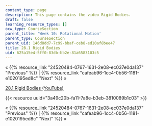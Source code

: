 ```yaml
---
content_type: page
description: This page contains the video Rigid Bodies.
draft: false
learning_resource_types: []
ocw_type: CourseSection
parent_title: 'Week 10: Rotational Motion'
parent_type: CourseSection
parent_uid: 146d8dd7-7c99-bbaf-ceb8-ed10af8bee47
title: 28.1 Rigid Bodies
uid: 625a15e4-5ff0-83db-bb2e-81a6583103c5
---
```

« {{% resource_link "24520484-0767-1631-2e08-ec037e0da137" "Previous" %}} | {{% resource_link "cafeab96-1cc4-0b56-1181-e1020195ed8c" "Next" %}} »

[28.1 Rigid Bodies (YouTube)](https://www.youtube.com/watch?v=u_LAfG5uIpY)

{{< resource uuid="3a49c20b-fa11-7a8e-b3eb-3810089b1c03" >}}

« {{% resource_link "24520484-0767-1631-2e08-ec037e0da137" "Previous" %}} | {{% resource_link "cafeab96-1cc4-0b56-1181-e1020195ed8c" "Next" %}} »